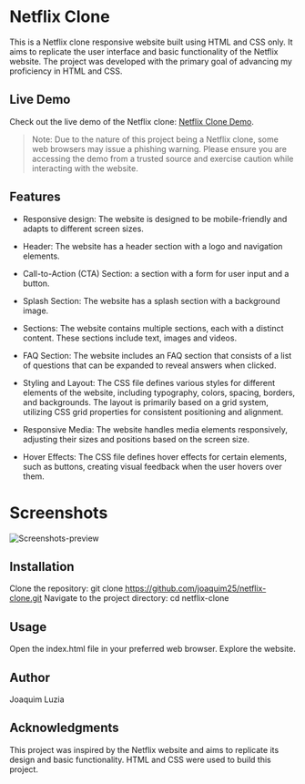 # Netflix Clone
This is a Netflix clone responsive website built using HTML and CSS only. It aims to replicate the user interface and basic functionality of the Netflix website. The project was developed with the primary goal of advancing my proficiency in HTML and CSS.

## Live Demo
Check out the live demo of the Netflix clone: [Netflix Clone Demo](https://joaquim25.github.io/netflix-clone/).
> Note: Due to the nature of this project being a Netflix clone, some web browsers may issue a phishing warning. Please ensure you are accessing the demo from a trusted source and exercise caution while interacting with the website.


## Features
- Responsive design: The website is designed to be mobile-friendly and adapts to different screen sizes.
- Header: The website has a header section with a logo and navigation elements.
- Call-to-Action (CTA) Section: a section with a form for user input and a button.
- Splash Section: The website has a splash section with a background image.
- Sections: The website contains multiple sections, each with a distinct content. These sections include text, images and videos.
- FAQ Section: The website includes an FAQ section that consists of a list of questions that can be expanded to reveal answers when clicked.

- Styling and Layout: The CSS file defines various styles for different elements of the website, including typography, colors, spacing, borders, and backgrounds. The layout is primarily based on a grid system, utilizing CSS grid properties for consistent positioning and alignment.
- Responsive Media: The website handles media elements responsively, adjusting their sizes and positions based on the screen size.
- Hover Effects: The CSS file defines hover effects for certain elements, such as buttons, creating visual feedback when the user hovers over them.

# Screenshots
![Screenshots-preview](https://github.com/joaquim25/netflix-clone/blob/main/assets/screenshots.png)

## Installation
Clone the repository: git clone https://github.com/joaquim25/netflix-clone.git
Navigate to the project directory: cd netflix-clone

## Usage
Open the index.html file in your preferred web browser.
Explore the website.

## Author
Joaquim Luzia

## Acknowledgments
This project was inspired by the Netflix website and aims to replicate its design and basic functionality.
HTML and CSS were used to build this project.
